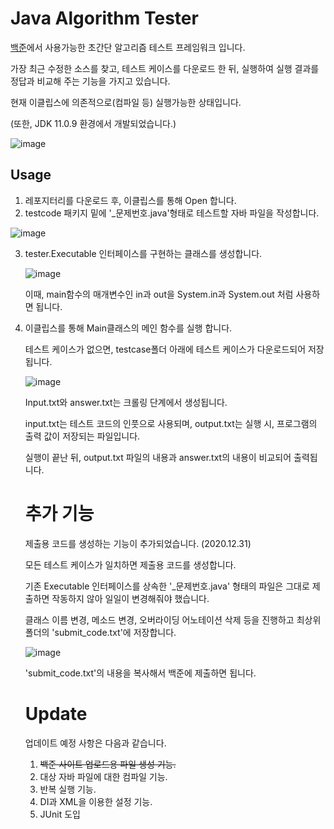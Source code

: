 # Java Algorithm Tester

[백준](https://www.acmicpc.net/)에서 사용가능한 초간단 알고리즘 테스트 프레임워크 입니다.

가장 최근 수정한 소스를 찾고, 테스트 케이스를 다운로드 한 뒤, 실행하여 실행 결과를 정답과 비교해 주는 기능을 가지고 있습니다.

현재 이클립스에 의존적으로(컴파일 등) 실행가능한 상태입니다.

(또한, JDK 11.0.9 환경에서 개발되었습니다.)

![image](https://user-images.githubusercontent.com/43060547/103292817-ed4c8500-4a31-11eb-88dc-094cf02a39be.png)



## Usage

1. 레포지터리를 다운로드 후, 이클립스를 통해 Open 합니다.
2. testcode 패키지 밑에 '_문제번호.java'형태로 테스트할 자바 파일을 작성합니다.

![image](https://user-images.githubusercontent.com/43060547/103293004-5b914780-4a32-11eb-8c29-7b4e0be54f6f.png)



3. tester.Executable 인터페이스를 구현하는 클래스를 생성합니다.

   ![image](https://user-images.githubusercontent.com/43060547/103293299-f12cd700-4a32-11eb-838c-1098432a66df.png)

   이때, main함수의 매개변수인 in과 out을 System.in과 System.out 처럼 사용하면 됩니다.

   

4. 이클립스를 통해 Main클래스의 메인 함수를 실행 합니다.

   테스트 케이스가 없으면, testcase폴더 아래에 테스트 케이스가 다운로드되어 저장됩니다.

   ![image](https://user-images.githubusercontent.com/43060547/103293537-72846980-4a33-11eb-97bd-8a2eef343c2e.png)

   Input.txt와 answer.txt는 크롤링 단계에서 생성됩니다.

   input.txt는 테스트 코드의 인풋으로 사용되며, output.txt는 실행 시, 프로그램의 출력 값이 저장되는 파일입니다.

   실행이 끝난 뒤, output.txt 파일의 내용과 answer.txt의 내용이 비교되어 출력됩니다.

   

   

   # 추가 기능 

   제출용 코드를 생성하는 기능이 추가되었습니다. (2020.12.31)

   모든 테스트 케이스가 일치하면 제출용 코드를 생성합니다.

   기존 Executable 인터페이스를 상속한 '_문제번호.java' 형태의 파일은 그대로 제출하면 작동하지 않아 일일이 변경해줘야 했습니다.

   클래스 이름 변경, 메소드 변경, 오버라이딩 어노테이션 삭제 등을 진행하고 최상위 폴더의 'submit_code.txt'에 저장합니다.

   

   ![image](https://user-images.githubusercontent.com/43060547/103362987-5b11b300-4afd-11eb-9fe1-1e7df3f51c6a.png)

   

   'submit_code.txt'의 내용을 복사해서 백준에 제출하면 됩니다.

   # Update

   업데이트 예정 사항은 다음과 같습니다.

   

   1. <del>백준 사이트 업로드용 파일 생성 기능.</del>
   2. 대상 자바 파일에 대한 컴파일 기능.
   3. 반복 실행 기능.
   4. DI과 XML을 이용한 설정 기능.
   5. JUnit 도입

   

   

